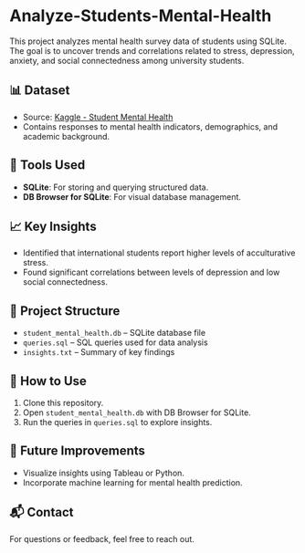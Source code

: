 # Analyze-Students-Mental-Health

This project analyzes mental health survey data of students using SQLite. The goal is to uncover trends and correlations related to stress, depression, anxiety, and social connectedness among university students.

## 📊 Dataset
- Source: [Kaggle - Student Mental Health](https://www.kaggle.com/datasets/elkebirb/student-mental-health)
- Contains responses to mental health indicators, demographics, and academic background.

## 🔧 Tools Used
- **SQLite**: For storing and querying structured data.
- **DB Browser for SQLite**: For visual database management.

## 📈 Key Insights
- Identified that international students report higher levels of acculturative stress.
- Found significant correlations between levels of depression and low social connectedness.

## 📁 Project Structure
- `student_mental_health.db` – SQLite database file
- `queries.sql` – SQL queries used for data analysis
- `insights.txt` – Summary of key findings

## 🚀 How to Use
1. Clone this repository.
2. Open `student_mental_health.db` with DB Browser for SQLite.
3. Run the queries in `queries.sql` to explore insights.

## 🧠 Future Improvements
- Visualize insights using Tableau or Python.
- Incorporate machine learning for mental health prediction.

## 📬 Contact
For questions or feedback, feel free to reach out.
